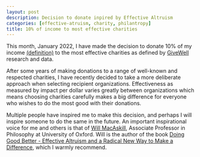 ```yaml
---
layout: post
description: Decision to donate inpired by Effective Altruism
categories: [effective-atruism, charity, philantropy]
title: 10% of income to most effective charities
---
```


This month, January 2022, I have made the decision to donate 10% of my income [(definition)](https://www.givingwhatwecan.org/pledge/#how-do-you-define-income) to the most effective charities as defined by [GiveWell](https://www.givewell.org) research and data.

After some years of making donations to a range of well-known and respected charities, I have recently decided to take a more deliberate approach when selecting recipient organizations. Effectiveness as measured by impact per dollar varies greatly between organizations which means choosing charities carefully makes a big difference for everyone who wishes to do the most good with their donations.

Multiple people have inspired me to make this decision, and perhaps I will inspire someone to do the same in the future. An important inspirational voice for me and others is that of [Will MacAskill](https://www.williammacaskill.com), Associate Professor in Philosophy at University of Oxford. Will is the author of the book
[Doing Good Better - Effective Altruism and a Radical New Way to Make a Difference](https://www.amazon.co.uk/Doing-Good-Better-Effective-Difference/dp/1783350512/ref=sr_1_1?ie=UTF8&qid=1536156440&sr=8-1&keywords=doing+good+better), which I warmly recommend.
